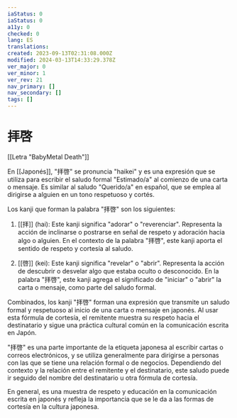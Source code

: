```yaml
---
iaStatus: 0
iaStatus: 0
a11y: 0
checked: 0
lang: ES
translations: 
created: 2023-09-13T02:31:08.000Z
modified: 2024-03-13T14:33:29.378Z
ver_major: 0
ver_minor: 1
ver_rev: 21
nav_primary: []
nav_secondary: []
tags: []
---
```

# 拝啓

[[Letra "BabyMetal Death"]]

En [[Japonés]], "拝啓" se pronuncia "haikei" y es una expresión que se utiliza para escribir el saludo formal "Estimado/a" al comienzo de una carta o mensaje. Es similar al saludo "Querido/a" en español, que se emplea al dirigirse a alguien en un tono respetuoso y cortés.

Los kanji que forman la palabra "拝啓" son los siguientes:

1. [[拝]] (hai): Este kanji significa "adorar" o "reverenciar". Representa la acción de inclinarse o postrarse en señal de respeto y adoración hacia algo o alguien. En el contexto de la palabra "拝啓", este kanji aporta el sentido de respeto y cortesía al saludo.
    
2. [[啓]] (kei): Este kanji significa "revelar" o "abrir". Representa la acción de descubrir o desvelar algo que estaba oculto o desconocido. En la palabra "拝啓", este kanji agrega el significado de "iniciar" o "abrir" la carta o mensaje, como parte del saludo formal.

Combinados, los kanji "拝啓" forman una expresión que transmite un saludo formal y respetuoso al inicio de una carta o mensaje en japonés. Al usar esta fórmula de cortesía, el remitente muestra su respeto hacia el destinatario y sigue una práctica cultural común en la comunicación escrita en Japón.

"拝啓" es una parte importante de la etiqueta japonesa al escribir cartas o correos electrónicos, y se utiliza generalmente para dirigirse a personas con las que se tiene una relación formal o de negocios. Dependiendo del contexto y la relación entre el remitente y el destinatario, este saludo puede ir seguido del nombre del destinatario u otra fórmula de cortesía.

En general, es una muestra de respeto y educación en la comunicación escrita en japonés y refleja la importancia que se le da a las formas de cortesía en la cultura japonesa.